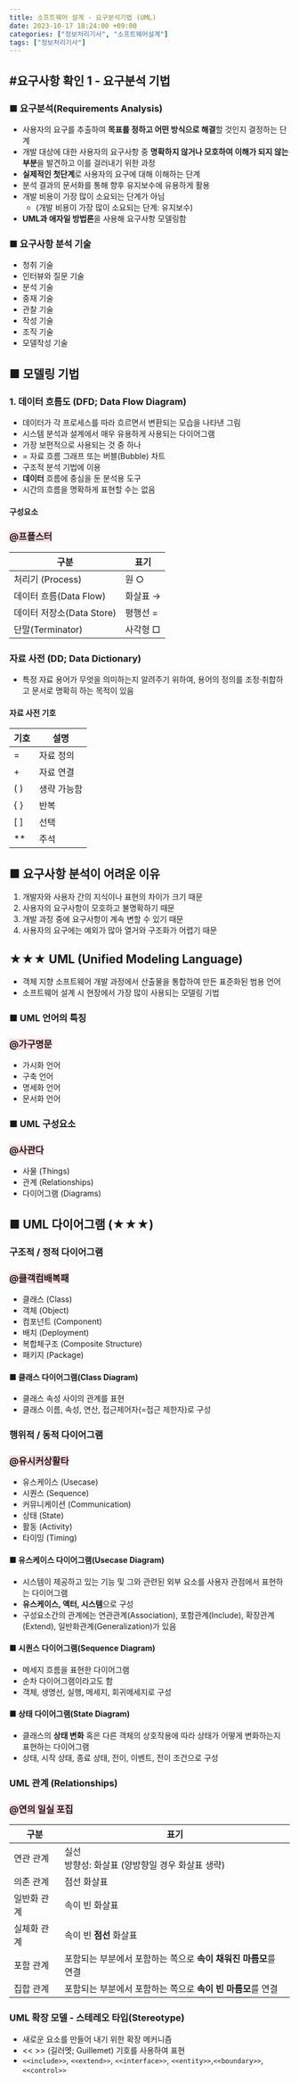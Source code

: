 ```yaml
---
title: 소프트웨어 설계 - 요구분석기법 (UML)
date: 2023-10-17 18:24:00 +09:00
categories: ["정보처리기사", "소프트웨어설계"]
tags: ["정보처리기사"]
---
```


## #요구사항 확인 1 - 요구분석 기법

### ■ 요구분석(Requirements Analysis)

- 사용자의 요구를 추출하여 **목표를 정하고 어떤 방식으로 해결**할 것인지 결정하는 단계
- 개발 대상에 대한 사용자의 요구사항 중 **명확하지 않거나 모호하여 이해가 되지 않는 부분**을 발견하고 이를 걸러내기 위한 과정
- **실제적인 첫단계**로 사용자의 요구에 대해 이해하는 단계
- 분석 결과의 문서화를 통해 향후 유지보수에 유용하게 활용
- 개발 비용이 가장 많이 소요되는 단계가 아님
  - (개발 비용이 가장 많이 소요되는 단계: 유지보수)
- **UML과 애자일 방법론**을 사용해 요구사항 모델링함

### ■ 요구사항 분석 기술

- 청취 기술
- 인터뷰와 질문 기술
- 분석 기술
- 중재 기술
- 관찰 기술
- 작성 기술
- 조직 기술
- 모델작성 기술

## ■ 모델링 기법

### 1. 데이터 흐름도 (DFD; Data Flow Diagram)

- 데이터가 각 프로세스를 따라 흐르면서 변환되는 모습을 나타낸 그림
- 시스템 분석과 설계에서 매우 유용하게 사용되는 다이어그램
- 가장 보편적으로 사용되는 것 중 하나
- = 자료 흐름 그래프 또는 버블(Bubble) 차트
- 구조적 분석 기법에 이용
- **데이터** 흐름에 중심을 둔 분석용 도구
- 시간의 흐름을 명확하게 표현할 수는 없음

#### 구성요소

### <span style="background-color:#ffdce0">@프플스터</span>

| 구분                      | 표기     |
| ------------------------- | -------- |
| 처리기 (Process)          | 원 ○     |
| 데이터 흐름(Data Flow)    | 화살표 → |
| 데이터 저장소(Data Store) | 평행선 = |
| 단말(Terminator)          | 사각형 □ |

### 자료 사전 (DD; Data Dictionary)

- 특정 자료 용어가 무엇을 의미하는지 알려주기 위하여, 용어의 정의를 조정·취합하고 문서로 명확히 하는 목적이 있음

#### 자료 사전 기호

| 기호 | 설명        |
| ---- | ----------- |
| =    | 자료 정의   |
| \+   | 자료 연결   |
| ( )  | 생략 가능함 |
| { }  | 반복        |
| [ ]  | 선택        |
| \*\* | 주석        |

## ■ 요구사항 분석이 어려운 이유

1. 개발자와 사용자 간의 지식이나 표현의 차이가 크기 때문
2. 사용자의 요구사항이 모호하고 불명확하기 때문
3. 개발 과정 중에 요구사항이 계속 변할 수 있기 때문
4. 사용자의 요구에는 예외가 많아 열거와 구조화가 어렵기 때문

## ★★★ UML (Unified Modeling Language)

- 객체 지향 소프트웨어 개발 과정에서 산출물을 통합하여 만든 표준화된 범용 언어
- 소프트웨어 설계 시 현장에서 가장 많이 사용되는 모델링 기법

### ■ UML 언어의 특징

### <span style="background-color:#ffdce0">@가구명문</span>

- 가시화 언어
- 구축 언어
- 명세화 언어
- 문서화 언어

### ■ UML 구성요소

### <span style="background-color:#ffdce0">@사관다</span>

- 사물 (Things)
- 관계 (Relationships)
- 다이어그램 (Diagrams)

## ■ UML 다이어그램 (★★★)

### 구조적 / 정적 다이어그램

### <span style="background-color:#ffdce0">@클객컴배복패</span>

- 클래스 (Class)
- 객체 (Object)
- 컴포넌트 (Component)
- 배치 (Deployment)
- 복합체구조 (Composite Structure)
- 패키지 (Package)

#### ■ 클래스 다이어그램(Class Diagram)

- 클래스 속성 사이의 관계를 표현
- 클래스 이름, 속성, 연산, 접근제어자(=접근 제한자)로 구성

### 행위적 / 동적 다이어그램

### <span style="background-color:#ffdce0">@유시커상활타</span>

- 유스케이스 (Usecase)
- 시퀀스 (Sequence)
- 커뮤니케이션 (Communication)
- 상태 (State)
- 활동 (Activity)
- 타이밍 (Timing)

#### ■ 유스케이스 다이어그램(Usecase Diagram)

- 시스템이 제공하고 있는 기능 및 그와 관련된 외부 요소를 사용자 관점에서 표현하는 다이어그램
- **유스케이스, 액터, 시스템**으로 구성
- 구성요소간의 관계에는 연관관계(Association), 포함관계(Include), 확장관계(Extend), 일반화관계(Generalization)가 있음

#### ■ 시퀀스 다이어그램(Sequence Diagram)

- 메세지 흐름을 표현한 다이어그램
- 순차 다이어그램이라고도 함
- 객체, 생명선, 실행, 메세지, 회귀메세지로 구성

#### ■ 상태 다이어그램(State Diagram)

- 클래스의 **상태 변화** 혹은 다른 객체의 상호작용에 따라 상태가 어떻게 변화하는지 표현하는 다이어그램
- 상태, 시작 상태, 종료 상태, 전이, 이벤트, 전이 조건으로 구성

### UML 관계 (Relationships)

### <span style="background-color:#ffdce0">@연의 일실 포집</span>

| 구분        | 표기                                                            |
| ----------- | --------------------------------------------------------------- |
| 연관 관계   | 실선<br/> 방향성: 화살표 (양방향일 경우 화살표 생략)            |
| 의존 관계   | 점선 화살표                                                     |
| 일반화 관계 | 속이 빈 화살표                                                  |
| 실체화 관계 | 속이 빈 **점선** 화살표                                         |
| 포함 관계   | 포함되는 부분에서 포함하는 쪽으로 **속이 채워진 마름모**를 연결 |
| 집합 관계   | 포함되는 부분에서 포함하는 쪽으로 **속이 빈 마름모**를 연결     |

### UML 확장 모델 - 스테레오 타입(Stereotype)

- 새로운 요소를 만들어 내기 위한 확장 메커니즘
- << >> (길러멧; Guillemet) 기호를 사용하여 표현
- `<<include>>`, `<<extend>>`, `<<interface>>`, `<<entity>>`,`<<boundary>>`,`<<control>>`
